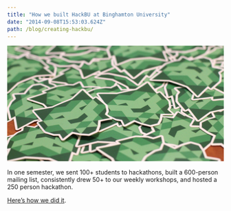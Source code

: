 ```yaml
---
title: "How we built HackBU at Binghamton University"
date: "2014-09-08T15:53:03.624Z"
path: /blog/creating-hackbu/
---
```


[![HackBU stickers](./hackbu-stickers.jpg)](https://medium.com/@danoc/how-we-built-hackbu-at-binghamton-university-9a637371a476)

In one semester, we sent 100+ students to hackathons, built a 600-person mailing list, consistently drew 50+ to our weekly workshops, and hosted a 250 person hackathon.

[Here’s how we did it](https://medium.com/@danoc/how-we-built-hackbu-at-binghamton-university-9a637371a476).
